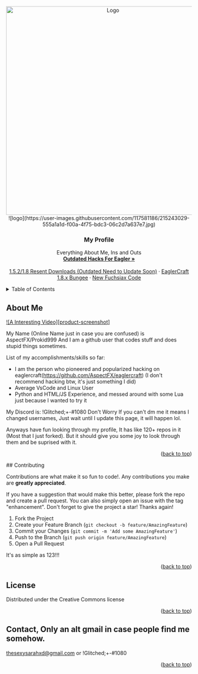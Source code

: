 <!-- Used a Readme.MD Template Here -->
<a name="readme-top"></a>
<!--
*** Thanks for checking out the Best-README-Template. If you have a suggestion
*** that would make this better, please fork the repo and create a pull request
*** or simply open an issue with the tag "enhancement".
*** Don't forget to give the project a star!
*** Thanks again! Now go create something AMAZING! :D
-->



<!-- PROJECT LOGO -->
<br />
<div align="center">
    <img src="images/logo.jpg" alt="Logo" width="564" height="564">
  </a>![logo](https://user-images.githubusercontent.com/117581186/215243029-555a1a1d-f00a-4f75-bdc3-06c2d7a637e7.jpg)


  <h3 align="center">My Profile</h3>

  <p align="center">
    Everything About Me, Ins and Outs
    <br />
    <a href="https://github.com/AspectFX/eaglercraft-hacked-clients-hacks"><strong>Outdated Hacks For Eagler »</strong></a>
    <br />
    <br />
    <a href="https://github.com/AspectFX/Resent-1.5.2-1.8-Download-And-Source-Code">1.5.2/1.8 Resent Downloads (Outdated Need to Update Soon)</a>
    ·
    <a href="https://github.com/AspectFX/EaglerCraft-1.8-Bungee">EaglerCraft 1.8.x Bungee</a>
    ·
    <a href="https://github.com/AspectFX/Fuchsia-X-EAGLERCRAFT">New Fuchsiax Code</a>
  </p>
</div>



<!-- TABLE OF CONTENTS -->
<details>
  <summary>Table of Contents</summary>
  <ol>
    <li>
      <a href="#about-the-project">About Me</a>
      <ul>
        <li><a href="#built-with">Made With</a></li>
      </ul>
    </li>
    <li>
      <a href="#getting-started">Getting Started</a>
      <ul>
        <li><a href="#prerequisites">Prerequisites</a></li>
        <li><a href="#installation">Installation</a></li>
      </ul>
    </li>
    <li><a href="#usage">Usage</a></li>
    <li><a href="#roadmap">Roadmap</a></li>
    <li><a href="#contributing">Contributing</a></li>
    <li><a href="#license">License</a></li>
    <li><a href="#contact">Contact</a></li>
    <li><a href="#acknowledgments">Acknowledgments</a></li>
  </ol>
</details>



<!-- ABOUT THE PROJECT -->
## About Me

[![A Interesting Video][product-screenshot]](https://www.youtube.com/watch?v=QB7ACr7pUuE)

My Name (Online Name just in case you are confused) is AspectFX/Prokid999 And I am a github user that codes stuff and does stupid things sometimes.

List of my accomplishments/skills so far:
* I am the person who pioneered and popularized hacking on eaglercraft(https://github.com/AspectFX/eaglercraft) (I don't recommend hacking btw, it's just something I did)
* Average VsCode and Linux User
* Python and HTML/JS Experience, and messed around with some Lua just because I wanted to try it

My Discord is: !Glitched;+-#1080 Don't Worry If you can't dm me it means I changed usernames, Just wait until I update this page, it will happen lol.

Anyways have fun looking through my profile, It has like 120+ repos in it (Most that I just forked). But it should give you some joy to look through them and be suprised with it.

<p align="right">(<a href="#readme-top">back to top</a>)</p>
<!-- CONTRIBUTING -->
## Contributing

Contributions are what make it so fun to code!. Any contributions you make are **greatly appreciated**.

If you have a suggestion that would make this better, please fork the repo and create a pull request. You can also simply open an issue with the tag "enhancement".
Don't forget to give the project a star! Thanks again!

1. Fork the Project
2. Create your Feature Branch (`git checkout -b feature/AmazingFeature`)
3. Commit your Changes (`git commit -m 'Add some AmazingFeature'`)
4. Push to the Branch (`git push origin feature/AmazingFeature`)
5. Open a Pull Request

It's as simple as 123!!!
<p align="right">(<a href="#readme-top">back to top</a>)</p>



<!-- LICENSE -->
## License

Distributed under the Creative Commons license 

<p align="right">(<a href="#readme-top">back to top</a>)</p>



<!-- CONTACT -->
## Contact, Only an alt gmail in case people find me somehow.

 thesexysarahxd@gmail.com or !Glitched;+-#1080
<p align="right">(<a href="#readme-top">back to top</a>)</p>
